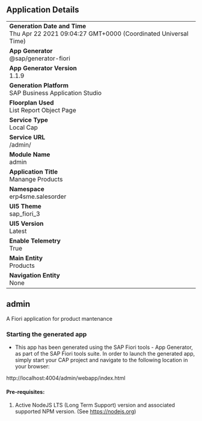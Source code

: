 ## Application Details
|               |
| ------------- |
|**Generation Date and Time**<br>Thu Apr 22 2021 09:04:27 GMT+0000 (Coordinated Universal Time)|
|**App Generator**<br>@sap/generator-fiori|
|**App Generator Version**<br>1.1.9|
|**Generation Platform**<br>SAP Business Application Studio|
|**Floorplan Used**<br>List Report Object Page|
|**Service Type**<br>Local Cap|
|**Service URL**<br>/admin/
|**Module Name**<br>admin|
|**Application Title**<br>Manange Products|
|**Namespace**<br>erp4sme.salesorder|
|**UI5 Theme**<br>sap_fiori_3|
|**UI5 Version**<br>Latest|
|**Enable Telemetry**<br>True|
|**Main Entity**<br>Products|
|**Navigation Entity**<br>None|

## admin

A Fiori application for product mantenance

### Starting the generated app

-   This app has been generated using the SAP Fiori tools - App Generator, as part of the SAP Fiori tools suite.  In order to launch the generated app, simply start your CAP project and navigate to the following location in your browser:

http://localhost:4004/admin/webapp/index.html

#### Pre-requisites:

1. Active NodeJS LTS (Long Term Support) version and associated supported NPM version.  (See https://nodejs.org)


